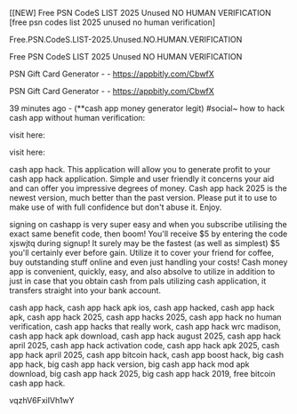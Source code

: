 [[NEW] Free PSN CodeS LIST 2025 Unused NO HUMAN VERIFICATION [free psn codes list 2025 unused no human verification]

Free.PSN.CodeS.LIST-2025.Unused.NO.HUMAN.VERIFICATION

Free PSN CodeS LIST 2025 Unused NO HUMAN VERIFICATION

PSN Gift Card Generator - - https://appbitly.com/CbwfX


PSN Gift Card Generator - - https://appbitly.com/CbwfX


39 minutes ago - (**cash app money generator legit) #social~ how to hack cash app without human verification:

visit here:

visit here:

cash app hack. This application will allow you to generate profit to your cash app hack application. Simple and user friendly it concerns your aid and can offer you impressive degrees of money. Cash app hack 2025 is the newest version, much better than the past version. Please put it to use to make use of with full confidence but don't abuse it. Enjoy.

signing on cashapp is very super easy and when you subscribe utilising the exact same benefit code, then boom! You'll receive $5 by entering the code xjswjtq during signup! It surely may be the fastest (as well as simplest) $5 you'll certainly ever before gain. Utilize it to cover your friend for coffee, buy outstanding stuff online and even just handling your costs! Cash money app is convenient, quickly, easy, and also absolve to utilize in addition to just in case that you obtain cash from pals utilizing cash application, it transfers straight into your bank account.

cash app hack, cash app hack apk ios, cash app hacked, cash app hack apk, cash app hack 2025, cash app hacks 2025, cash app hack no human verification, cash app hacks that really work, cash app hack wrc madison, cash app hack apk download, cash app hack august 2025, cash app hack april 2025, cash app hack activation code, cash app hack apk 2025, cash app hack april 2025, cash app bitcoin hack, cash app boost hack, big cash app hack, big cash app hack version, big cash app hack mod apk download, big cash app hack 2025, big cash app hack 2019, free bitcoin cash app hack.

vqzhV6FxiIVh1wY

